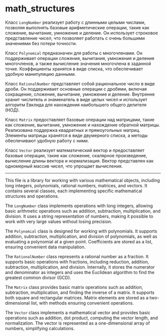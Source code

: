 # math_structures
Класс `LongNumber` реализует работу с длинными целыми числами, позволяя выполнять базовые арифметические операции, такие как сложение, вычитание, умножение и деление. Он использует строковое представление чисел, что позволяет работать с очень большими значениями без потери точности.  

Класс `Polynomial` предназначен для работы с многочленами. Он поддерживает операции сложения, вычитания, умножения и деления многочленов, а также вычисление значения многочлена в заданной точке. Коэффициенты хранятся в виде списка, что обеспечивает удобную манипуляцию данными.  

Класс `RationalNumber` представляет собой рациональное число в виде дроби. Он поддерживает основные операции с дробями, включая сокращение, сложение, вычитание, умножение и деление. Внутренне хранит числитель и знаменатель в виде целых чисел и использует алгоритм Евклида для нахождения наибольшего общего делителя (НОД).  

Класс `Matrix` предоставляет базовые операции над матрицами, такие как сложение, вычитание, умножение и нахождение обратной матрицы. Реализована поддержка квадратных и прямоугольных матриц. Элементы матрицы хранятся в виде двумерного списка, а методы обеспечивают удобную работу с ними.  

Класс `Vector` реализует математический вектор и предоставляет базовые операции, такие как сложение, скалярное произведение, вычисление длины вектора и нормализация. Вектор представлен как одномерный массив чисел, что упрощает вычисления.  

---

This file is a library for working with various mathematical objects, including long integers, polynomials, rational numbers, matrices, and vectors. It contains several classes, each implementing specific mathematical structures and operations.  

The `LongNumber` class implements operations with long integers, allowing basic arithmetic operations such as addition, subtraction, multiplication, and division. It uses a string representation of numbers, making it possible to work with very large values without losing precision.  

The `Polynomial` class is designed for working with polynomials. It supports addition, subtraction, multiplication, and division of polynomials, as well as evaluating a polynomial at a given point. Coefficients are stored as a list, ensuring convenient data manipulation.  

The `RationalNumber` class represents a rational number as a fraction. It supports basic operations with fractions, including reduction, addition, subtraction, multiplication, and division. Internally, it stores the numerator and denominator as integers and uses the Euclidean algorithm to find the greatest common divisor (GCD).  

The `Matrix` class provides basic matrix operations such as addition, subtraction, multiplication, and finding the inverse of a matrix. It supports both square and rectangular matrices. Matrix elements are stored as a two-dimensional list, with methods ensuring convenient operations.  

The `Vector` class implements a mathematical vector and provides basic operations such as addition, dot product, computing the vector length, and normalization. The vector is represented as a one-dimensional array of numbers, simplifying calculations.  


